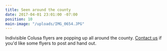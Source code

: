 ```yaml
---
title: Seen around the county
date: 2017-04-01 23:01:00 -07:00
position: 10
main-image: "/uploads/IMG_0654.JPG"
---
```


Indivisible Colusa flyers are popping up all around the county. [Contact us](mailto:indivisiblecolusa@gmail.com) if you'd like some flyers to post and hand out. 